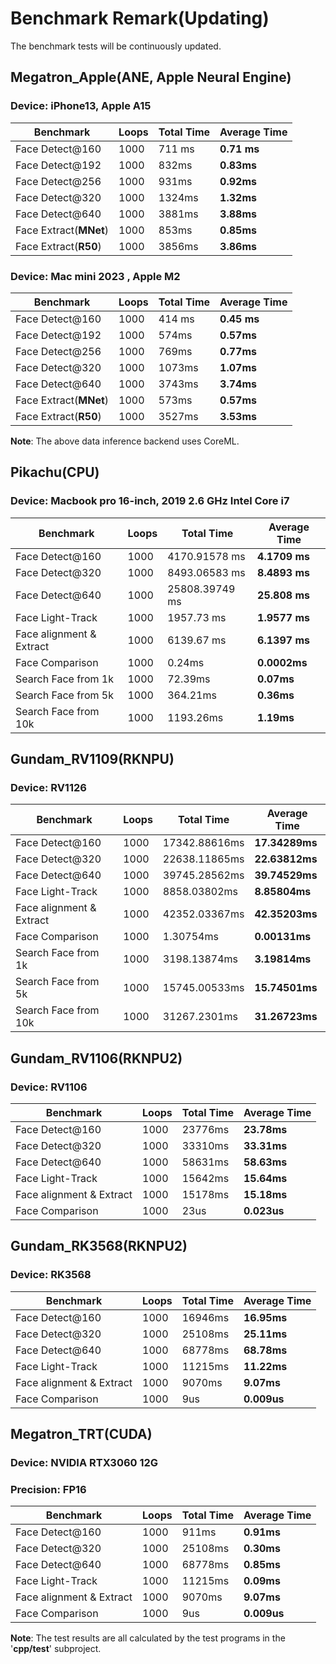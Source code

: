 # Benchmark Remark(Updating)

The benchmark tests will be continuously updated.

## Megatron_Apple(ANE, Apple Neural Engine)

### Device: iPhone13, Apple A15

| **Benchmark**          | **Loops** | **Total Time** | **Average Time** |
| ---------------------- | --------- | -------------- | ---------------- |
| Face Detect@160        | 1000      | 711 ms         | **0.71 ms**      |
| Face Detect@192        | 1000      | 832ms          | **0.83ms**       |
| Face Detect@256        | 1000      | 931ms          | **0.92ms**       |
| Face Detect@320        | 1000      | 1324ms         | **1.32ms**       |
| Face Detect@640        | 1000      | 3881ms         | **3.88ms**       |
| Face Extract(**MNet**) | 1000      | 853ms          | **0.85ms**       |
| Face Extract(**R50**)  | 1000      | 3856ms         | **3.86ms**       |

### Device: Mac mini 2023 , Apple M2
| **Benchmark**          | **Loops** | **Total Time** | **Average Time** |
| ---------------------- | --------- | -------------- | ---------------- |
| Face Detect@160        | 1000      | 414 ms         | **0.45 ms**      |
| Face Detect@192        | 1000      | 574ms          | **0.57ms**       |
| Face Detect@256        | 1000      | 769ms          | **0.77ms**       |
| Face Detect@320        | 1000      | 1073ms         | **1.07ms**       |
| Face Detect@640        | 1000      | 3743ms         | **3.74ms**       |
| Face Extract(**MNet**) | 1000      | 573ms          | **0.57ms**       |
| Face Extract(**R50**)  | 1000      | 3527ms         | **3.53ms**       |

**Note**: The above data inference backend uses CoreML.

## Pikachu(CPU)
### Device: Macbook pro 16-inch, 2019 2.6 GHz Intel Core i7
| **Benchmark** | **Loops** | **Total Time** | **Average Time** |
| --- | --- | --- | --- |
| Face Detect@160          | 1000      | 4170.91578 ms  | **4.1709 ms**    |
| Face Detect@320          | 1000      | 8493.06583 ms  | **8.4893 ms**    |
| Face Detect@640          | 1000      | 25808.39749 ms | **25.808 ms**    |
| Face Light-Track | 1000 | 1957.73 ms | **1.9577 ms** |
| Face alignment & Extract | 1000 | 6139.67 ms | **6.1397 ms** |
| Face Comparison | 1000 | 0.24ms  | **0.0002ms** |
| Search Face from 1k | 1000 | 72.39ms | **0.07ms** |
| Search Face from 5k | 1000 | 364.21ms | **0.36ms** |
| Search Face from 10k | 1000 | 1193.26ms | **1.19ms** |

## Gundam_RV1109(RKNPU)
### Device: RV1126
| **Benchmark** | **Loops** | **Total Time** | **Average Time** |
| --- | --- | --- | --- |
| Face Detect@160          | 1000      | 17342.88616ms  | **17.34289ms**   |
| Face Detect@320          | 1000      | 22638.11865ms  | **22.63812ms**   |
| Face Detect@640          | 1000      | 39745.28562ms  | **39.74529ms**   |
| Face Light-Track | 1000 | 8858.03802ms | **8.85804ms** |
| Face alignment & Extract | 1000 | 42352.03367ms | **42.35203ms** |
| Face Comparison | 1000 | 1.30754ms  | **0.00131ms** |
| Search Face from 1k | 1000 | 3198.13874ms | **3.19814ms** |
| Search Face from 5k | 1000 | 15745.00533ms | **15.74501ms** |
| Search Face from 10k | 1000 | 31267.2301ms | **31.26723ms** |

## Gundam_RV1106(RKNPU2)
### Device: RV1106
| **Benchmark** | **Loops** | **Total Time** | **Average Time** |
| --- | --- | --- | --- |
| Face Detect@160          | 1000      | 23776ms         | **23.78ms**      |
| Face Detect@320          | 1000      | 33310ms         | **33.31ms**      |
| Face Detect@640          | 1000      | 58631ms         | **58.63ms**      |
| Face Light-Track         | 1000      | 15642ms         | **15.64ms**      |
| Face alignment & Extract | 1000      | 15178ms         | **15.18ms**      |
| Face Comparison          | 1000      | 23us            | **0.023us**      |

## Gundam_RK3568(RKNPU2)
### Device: RK3568
| **Benchmark** | **Loops** | **Total Time** | **Average Time** |
| --- | --- | --- | --- |
| Face Detect@160          | 1000      | 16946ms         | **16.95ms**      |
| Face Detect@320          | 1000      | 25108ms         | **25.11ms**      |
| Face Detect@640          | 1000      | 68778ms         | **68.78ms**      |
| Face Light-Track         | 1000      | 11215ms         | **11.22ms**      |
| Face alignment & Extract | 1000      | 9070ms          | **9.07ms**       |
| Face Comparison          | 1000      | 9us             | **0.009us**      |

## Megatron_TRT(CUDA)
### Device: NVIDIA RTX3060 12G
### Precision: FP16
| **Benchmark** | **Loops** | **Total Time** | **Average Time** |
| --- | --- | --- | --- |
| Face Detect@160          | 1000      | 911ms           | **0.91ms**      |
| Face Detect@320          | 1000      | 25108ms         | **0.30ms**      |
| Face Detect@640          | 1000      | 68778ms         | **0.85ms**      |
| Face Light-Track         | 1000      | 11215ms         | **0.09ms**      |
| Face alignment & Extract | 1000      | 9070ms          | **9.07ms**       |
| Face Comparison          | 1000      | 9us             | **0.009us**      |

**Note**: The test results are all calculated by the test programs in the '**cpp/test**' subproject.
